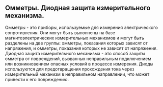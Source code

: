 ## Омметры. Диодная защита измерительного механизма.
Омметры - это приборы, используемые для измерения электрического сопротивления. Они могут быть выполнены на базе магнитоэлектрических измерительных механизмов и могут быть разделены на две группы: омметры, показания которых зависят от напряжения, и омметры, показания которых не зависят от напряжения. 
Диодная защита измерительного механизма - это способ защиты омметра от повреждений, вызванных неправильным подключением или возникновением опасных условий в процессе измерения. Диоды используются для предотвращения прохождения тока через измерительный механизм в неправильном направлении, что может привести к его повреждению.
